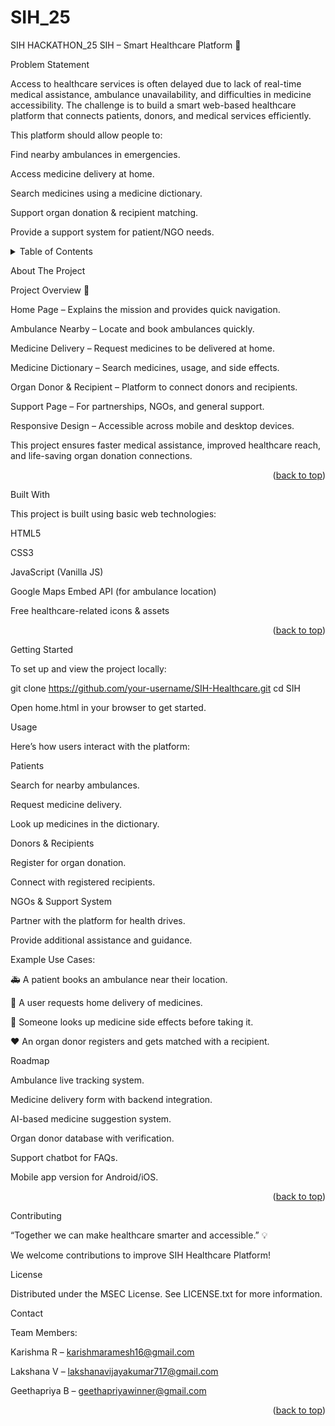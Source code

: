 # SIH_25
SIH HACKATHON_25
SIH – Smart Healthcare Platform 🏥
<!-- PROBLEM STATEMENT -->
Problem Statement

Access to healthcare services is often delayed due to lack of real-time medical assistance, ambulance unavailability, and difficulties in medicine accessibility.
The challenge is to build a smart web-based healthcare platform that connects patients, donors, and medical services efficiently.

This platform should allow people to:

Find nearby ambulances in emergencies.

Access medicine delivery at home.

Search medicines using a medicine dictionary.

Support organ donation & recipient matching.

Provide a support system for patient/NGO needs.

<!-- TABLE OF CONTENTS --> <details> <summary>Table of Contents</summary> <ol> <li><a href="#about-the-project">About The Project</a></li> <li><a href="#built-with">Built With</a></li> <li><a href="#getting-started">Getting Started</a></li> <li><a href="#usage">Usage</a></li> <li><a href="#roadmap">Roadmap</a></li> <li><a href="#contributing">Contributing</a></li> <li><a href="#license">License</a></li> <li><a href="#contact">Contact</a></li> </ol> </details>
<!-- ABOUT THE PROJECT -->
About The Project

Project Overview 🚀

Home Page – Explains the mission and provides quick navigation.

Ambulance Nearby – Locate and book ambulances quickly.

Medicine Delivery – Request medicines to be delivered at home.

Medicine Dictionary – Search medicines, usage, and side effects.

Organ Donor & Recipient – Platform to connect donors and recipients.

Support Page – For partnerships, NGOs, and general support.

Responsive Design – Accessible across mobile and desktop devices.

This project ensures faster medical assistance, improved healthcare reach, and life-saving organ donation connections.

<p align="right">(<a href="#readme-top">back to top</a>)</p>
Built With

This project is built using basic web technologies:

HTML5

CSS3

JavaScript (Vanilla JS)

Google Maps Embed API (for ambulance location)

Free healthcare-related icons & assets

<p align="right">(<a href="#readme-top">back to top</a>)</p>
<!-- GETTING STARTED -->
Getting Started

To set up and view the project locally:

git clone https://github.com/your-username/SIH-Healthcare.git
cd SIH


Open home.html in your browser to get started.

Usage

Here’s how users interact with the platform:

Patients

Search for nearby ambulances.

Request medicine delivery.

Look up medicines in the dictionary.

Donors & Recipients

Register for organ donation.

Connect with registered recipients.

NGOs & Support System

Partner with the platform for health drives.

Provide additional assistance and guidance.

Example Use Cases:

🚑 A patient books an ambulance near their location.

💊 A user requests home delivery of medicines.

🧾 Someone looks up medicine side effects before taking it.

❤️ An organ donor registers and gets matched with a recipient.

Roadmap

 Ambulance live tracking system.

 Medicine delivery form with backend integration.

 AI-based medicine suggestion system.

 Organ donor database with verification.

 Support chatbot for FAQs.

 Mobile app version for Android/iOS.

<p align="right">(<a href="#readme-top">back to top</a>)</p>
Contributing

“Together we can make healthcare smarter and accessible.” 💡

We welcome contributions to improve SIH Healthcare Platform!

License

Distributed under the MSEC License. See LICENSE.txt for more information.

Contact

Team Members:

Karishma R – karishmaramesh16@gmail.com

Lakshana V – lakshanavijayakumar717@gmail.com

Geethapriya B – geethapriyawinner@gmail.com

<p align="right">(<a href="#readme-top">back to top</a>)</p>
